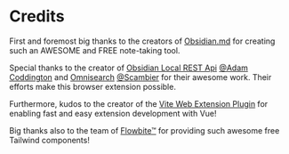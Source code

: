 # Credits

First and foremost big thanks to the creators of [Obsidian.md](https://obsidian.md) for creating
such an AWESOME and FREE note-taking tool.

Special thanks to the creator of [Obsidian Local REST Api](https://github.com/coddingtonbear/obsidian-local-rest-api) 
[@Adam Coddington](https://github.com/coddingtonbear) and [Omnisearch](https://github.com/scambier/obsidian-omnisearch)
[@Scambier](https://github.com/scambier) for their awesome work. Their efforts make this browser extension possible.

Furthermore, kudos to the creator of the [Vite Web Extension Plugin](https://github.com/aklinker1/vite-plugin-web-extension) for enabling fast and easy extension development with Vue!

Big thanks also to the team of [Flowbite™](https://flowbite.com/) for providing such awesome free Tailwind components!